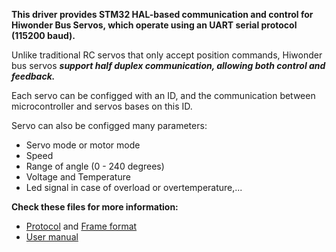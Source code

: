 **This driver provides STM32 HAL-based communication and control for Hiwonder Bus Servos, which operate using an UART serial protocol (115200 baud).**

Unlike traditional RC servos that only accept position commands, Hiwonder bus servos ***support half duplex communication, allowing both control and feedback.***

Each servo can be configged with an ID, and the communication between microcontroller and servos bases on this ID.

Servo can also be configged many parameters:
* Servo mode or motor mode
* Speed
* Range of angle (0 - 240 degrees)
* Voltage and Temperature
* Led signal in case of overload or overtemperature,...

**Check these files for more information:** 
* [Protocol]() and [Frame format]()
* [User manual]()





